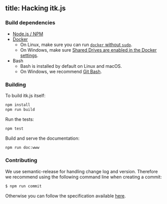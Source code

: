 title: Hacking itk.js
---

### Build dependencies

- [Node.js / NPM](https://nodejs.org/en/download/)
- [Docker](https://docs.docker.com/install/)
  * On Linux, make sure you can run [`docker` without `sudo`](https://askubuntu.com/questions/477551/how-can-i-use-docker-without-sudo).
  * On Windows, make sure [Shared Drives are enabled in the Docker settings](https://docs.docker.com/docker-for-windows/troubleshoot/#volume-mounting-requires-shared-drives-for-linux-containers).
- Bash
  * Bash is installed by default on Linux and macOS.
  * On Windows, we recommend [Git Bash](https://git-scm.com/).

### Building

To build itk.js itself:
```bash
npm install
npm run build
```

Run the tests:
```bash
npm test
```

Build and serve the documentation:
```bash
npm run doc:www
```

### Contributing

We use semantic-release for handling change log and version.
Therefore we recommend using the following command line when
creating a commit:

```sh
$ npm run commit
```

Otherwise you can follow the specification available [here](https://gist.github.com/stephenparish/9941e89d80e2bc58a153).
